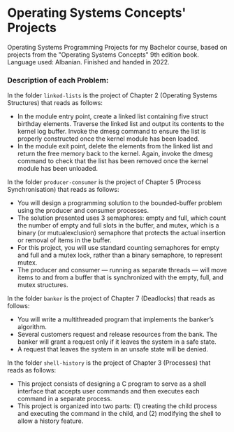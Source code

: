 # Operating Systems Concepts' Projects
Operating Systems Programming Projects for my Bachelor course, based on projects from the "Operating Systems Concepts" 9th edition book. Language used: Albanian. Finished and handed in 2022.

### Description of each Problem:
In the folder `linked-lists` is the project of Chapter 2 (Operating Systems Structures) that reads as follows:
* In the module entry point, create a linked list containing five struct birthday elements. Traverse the linked list   and output its contents to the kernel log buffer. Invoke the dmesg command to ensure the list is properly constructed once the kernel module has been loaded.
* In the module exit point, delete the elements from the linked   list and return the free memory back to the kernel. Again, invoke the dmesg command to check that the list has been removed once the kernel module has been unloaded.

In the folder `producer-consumer` is the project of Chapter 5 (Process Synchronisation) that reads as follows:
* You will design a programming solution to the bounded-buffer problem using the producer and consumer processes.
* The solution presented uses 3 semaphores: empty and full, which count the number of empty and full slots in the buffer, and mutex, which is a binary (or mutualexclusion) semaphore that protects the actual insertion or removal of items in the buffer.
* For this project, you will use standard counting semaphores for empty and full and a mutex lock, rather than a binary semaphore, to represent mutex.
* The producer and consumer — running as separate threads — will move items to and from a buffer that is synchronized with the empty, full, and mutex structures.

In the folder `banker` is the project of Chapter 7 (Deadlocks) that reads as follows:
* You will write a multithreaded program that implements the banker’s algorithm.
*  Several customers request and release resources from the bank. The banker will grant a request only if it leaves the system in a safe state.
*  A request that leaves the system in an unsafe state will be denied.

In the folder `shell-history` is the project of Chapter 3 (Processes) that reads as follows:
* This project consists of designing a C program to serve as a shell interface that accepts user commands and then executes each command in a separate process.
* This project is organized into two parts: (1) creating the child process and executing the command in the child, and (2) modifying the shell to allow a history feature.
